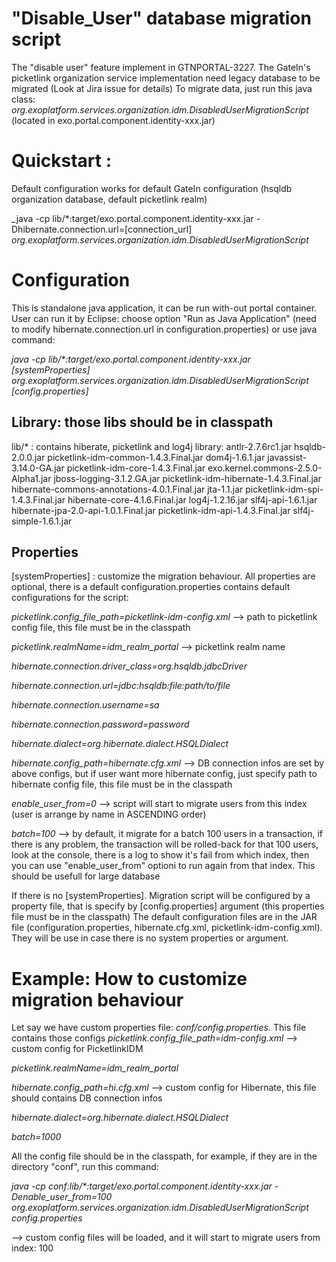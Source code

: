 # "Disable_User" database migration script

The "disable user" feature implement in GTNPORTAL-3227. The GateIn's picketlink organization service implementation need legacy database to be migrated (Look at Jira issue for details)
To migrate data, just run this java class: 
_org.exoplatform.services.organization.idm.DisabledUserMigrationScript_ (located in exo.portal.component.identity-xxx.jar)

# Quickstart :
Default configuration works for default GateIn configuration (hsqldb organization database, default picketlink realm)

_java -cp lib/*:target/exo.portal.component.identity-xxx.jar -Dhibernate.connection.url=[connection_url] _org.exoplatform.services.organization.idm.DisabledUserMigrationScript_

# Configuration

This is standalone java application, it can be run with-out portal container. User can run it by Eclipse: choose option "Run as Java Application" (need to modify hibernate.connection.url in configuration.properties) or use java command:

_java -cp lib/*:target/exo.portal.component.identity-xxx.jar [systemProperties] org.exoplatform.services.organization.idm.DisabledUserMigrationScript [config.properties]_

## Library: those libs should be in classpath

lib/*  : contains hiberate, picketlink and log4j library: 
	antlr-2.7.6rc1.jar
	hsqldb-2.0.0.jar
	picketlink-idm-common-1.4.3.Final.jar
	dom4j-1.6.1.jar
	javassist-3.14.0-GA.jar
	picketlink-idm-core-1.4.3.Final.jar
	exo.kernel.commons-2.5.0-Alpha1.jar
	jboss-logging-3.1.2.GA.jar
	picketlink-idm-hibernate-1.4.3.Final.jar
	hibernate-commons-annotations-4.0.1.Final.jar
	jta-1.1.jar
	picketlink-idm-spi-1.4.3.Final.jar
	hibernate-core-4.1.6.Final.jar
	log4j-1.2.16.jar
	slf4j-api-1.6.1.jar
	hibernate-jpa-2.0-api-1.0.1.Final.jar
	picketlink-idm-api-1.4.3.Final.jar  slf4j-simple-1.6.1.jar

## Properties

[systemProperties] : customize the migration behaviour. All properties are optional, there is a default configuration.properties contains default configurations for the script:

_picketlink.config_file_path=picketlink-idm-config.xml_           --> path to picketlink config file, this file must be in the classpath

_picketlink.realmName=idm_realm_portal_		                --> picketlink realm name

_hibernate.connection.driver_class=org.hsqldb.jdbcDriver_

_hibernate.connection.url=jdbc:hsqldb:file:path/to/file_ 

_hibernate.connection.username=sa_

_hibernate.connection.password=password_

_hibernate.dialect=org.hibernate.dialect.HSQLDialect_

_hibernate.config_path=hibernate.cfg.xml_		                --> DB connection infos are set by above configs, but if user want more hibernate config, just specify path to hibernate config file, this file must be in the classpath

_enable_user_from=0_						        --> script will start to migrate users from this index (user is arrange by name in ASCENDING order)

_batch=100_								        --> by default, it migrate for a batch 100 users in a transaction, if there is any problem, the transaction will be rolled-back for that 100 users, look at the console, there is a log to show it's fail from which index, then you can use "enable_user_from" optioni to run again from that index. This should be usefull for large database

If there is no [systemProperties]. Migration script will be configured by a property file, that is specify by [config.properties] argument (this properties file must be in the classpath)
The default configuration files are in the JAR file (configuration.properties, hibernate.cfg.xml, picketlink-idm-config.xml). They will be use in case there is no system properties or argument.

# Example: How to customize migration behaviour

Let say we have custom properties file: _conf/config.properties_. This file contains those configs
_picketlink.config_file_path=idm-config.xml_    --> custom config for PicketlinkIDM

_picketlink.realmName=idm_realm_portal_

_hibernate.config_path=hi.cfg.xml_		      --> custom config for Hibernate, this file should contains DB connection infos

_hibernate.dialect=org.hibernate.dialect.HSQLDialect_

_batch=1000_

All the config file should be in the classpath, for example, if they are in the directory "conf", run this command:

_java -cp conf:lib/*:target/exo.portal.component.identity-xxx.jar -Denable_user_from=100 org.exoplatform.services.organization.idm.DisabledUserMigrationScript config.properties_

--> custom config files will be loaded, and it will start to migrate users from index: 100
